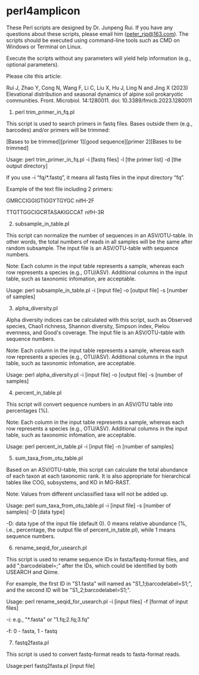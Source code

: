 # perl4amplicon
These Perl scripts are designed by Dr. Junpeng Rui. If you have any questions about these scripts, please email him (peter_rjp@163.com).
The scripts should be executed using command-line tools such as CMD on Windows or Terminal on Linux. 

Execute the scripts without any parameters will yield help information (e.g., optional parameters).

Please cite this article:

Rui J, Zhao Y, Cong N, Wang F, Li C, Liu X, Hu J, Ling N and Jing X (2023) Elevational distribution and seasonal dynamics of alpine soil prokaryotic communities. Front. Microbiol. 14:1280011. doi: 10.3389/fmicb.2023.1280011


1. perl trim_primer_in_fq.pl
     
This script is used to search primers in fastq files. Bases outside them (e.g., barcodes) and/or primers will be trimmed:

[Bases to be trimmed][primer 1][good sequence][primer 2][Bases to be trimmed]

Usage: perl trim_primer_in_fq.pl -i [fastq files] -l [the primer list] -d [the output directory] <optional parameters>

If you use -i “fq/*.fastq”, it means all fastq files in the input directory “fq”.

Example of the text file including 2 primers:

GMRCCIGGIGTIGGYTGYGC	nifH-2F

TTGTTGGCIGCRTASAKIGCCAT	nifH-3R


2. subsample_in_table.pl
     
This script can normalize the number of sequences in an ASV/OTU-table. In other words, the total numbers of reads in all samples will be the same after random subsample.
The input file is an ASV/OTU-table with sequence numbers.

Note: Each column in the input table represents a sample, whereas each row represents a species (e.g., OTU/ASV). Additional columns in the input table, such as taxonomic infomation, are acceptable.

Usage: perl subsample_in_table.pl -i [input file] -o [output file] -s [number of samples] <optional parameters>


3. alpha_diversity.pl
     
Alpha diversity indices can be calculated with this script, such as Observed species, Chao1 richness, Shannon diversity, Simpson index, Pielou evenness, and Good's coverage. The input file is an ASV/OTU-table with sequence numbers.

Note: Each column in the input table represents a sample, whereas each row represents a species (e.g., OTU/ASV). Additional columns in the input table, such as taxonomic infomation, are acceptable.

Usage: perl alpha_diversity.pl -i [input file] -o [output file] -s [number of samples]


4. percent_in_table.pl
     
This script will convert sequence numbers in an ASV/OTU table into percentages (%).

Note: Each column in the input table represents a sample, whereas each row represents a species (e.g., OTU/ASV). Additional columns in the input table, such as taxonomic infomation, are acceptable.

Usage: perl percent_in_table.pl -i [input file] -n [number of samples]


5. sum_taxa_from_otu_table.pl
     
Based on an ASV/OTU-table, this script can calculate the total abundance of each taxon at each taxonomic rank.
It is also appropriate for hierarchical tables like COG, subsystems, and KO in MG-RAST. 

Note: Values from different unclassified taxa will not be added up.

Usage: perl sum_taxa_from_otu_table.pl -i [input file] -s [number of samples] -D [data type] <optional parameters>

-D: data type of the input file (default 0). 0 means relative abundance (%, i.e., percentage, the output file of percent_in_table.pl), while 1 means sequence numbers.


6. rename_seqid_for_usearch.pl
     
This script is used to rename sequence IDs in fasta/fastq-format files, and add ";barcodelabel=<File name>;" after the IDs, which could be identified by both USEARCH and Qiime. 

For example, the first ID in "S1.fasta" will named as "S1_1;barcodelabel=S1;", and the second ID will be "S1_2;barcodelabel=S1;".

Usage: perl rename_seqid_for_usearch.pl -i [input files] -f [format of input files] <optional parameters>

-i: e.g., "*.fasta" or "1.fq;2.fq;3.fq"

-f: 0 - fasta, 1 - fastq


7. fastq2fasta.pl
     
This script is used to convert fastq-format reads to fasta-format reads.

Usage:perl fastq2fasta.pl [input file]


